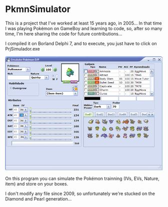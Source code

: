 # PkmnSimulator
This is a project that I've worked at least 15 years ago, in 2005... In that time I was playing Pokémon on GameBoy and learning to code, so, after so many time, I'm here sharing the code for future contributions...

I compiled it on Borland Delphi 7, and to execute, you just have to click on PrjSimulador.exe

![Logo](./PkmnSimulator.png)<br />

On this program you can simulate the Pokémon trainning (IVs, EVs, Nature, item) and store on your boxes.

I don't modify any file since 2009, so unfortunately we're stucked on the Diamond and Pearl generation...

